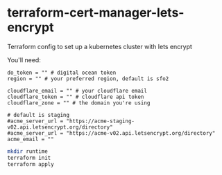 # terraform-cert-manager-lets-encrypt
Terraform config to set up a kubernetes cluster with lets encrypt


You'll need:

```
do_token = "" # digital ocean token
region = "" # your preferred region, default is sfo2

cloudflare_email = "" # your cloudflare email
cloudflare_token = "" # cloudflare api token
cloudflare_zone = "" # the domain you're using

# default is staging
#acme_server_url = "https://acme-staging-v02.api.letsencrypt.org/directory"
#acme_server_url = "https://acme-v02.api.letsencrypt.org/directory"
acme_email = ""
```


```bash
mkdir runtime
terraform init
terraform apply
```

